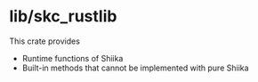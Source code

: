 # lib/skc_rustlib

This crate provides

- Runtime functions of Shiika
- Built-in methods that cannot be implemented with pure Shiika

